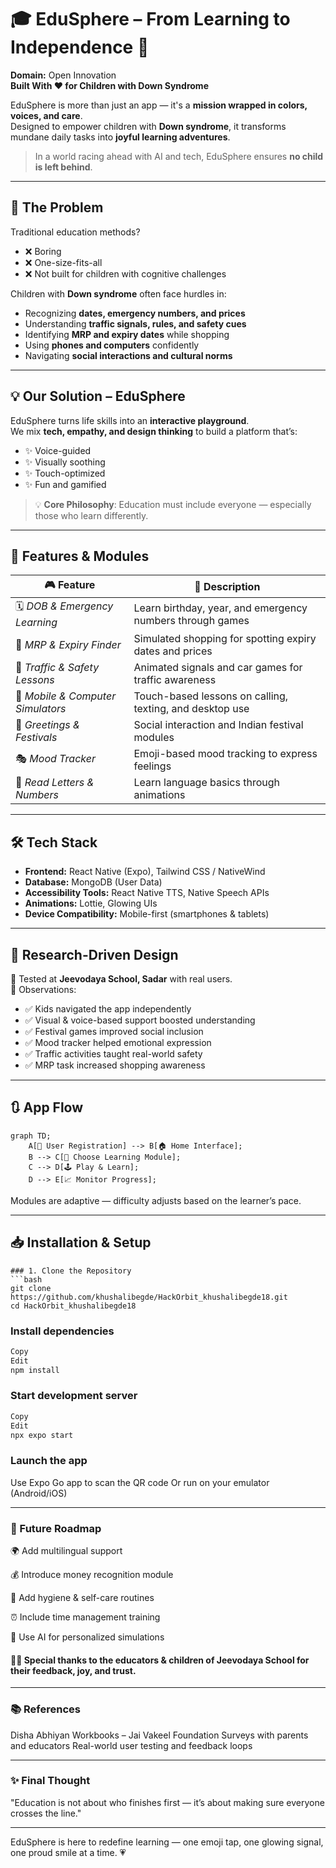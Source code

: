 # 🎓 EduSphere – From Learning to Independence 🌈  
**Domain:** Open Innovation  
**Built With ❤️ for Children with Down Syndrome**  

EduSphere is more than just an app — it's a **mission wrapped in colors, voices, and care**.  
Designed to empower children with **Down syndrome**, it transforms mundane daily tasks into **joyful learning adventures**.  

> In a world racing ahead with AI and tech, EduSphere ensures **no child is left behind**.

---

## 🚨 The Problem  

Traditional education methods?  
* ❌ Boring  
* ❌ One-size-fits-all  
* ❌ Not built for children with cognitive challenges  

Children with **Down syndrome** often face hurdles in:  
* Recognizing **dates, emergency numbers, and prices**  
* Understanding **traffic signals, rules, and safety cues**  
* Identifying **MRP and expiry dates** while shopping  
* Using **phones and computers** confidently  
* Navigating **social interactions and cultural norms**  

---

## 💡 Our Solution – EduSphere  

EduSphere turns life skills into an **interactive playground**.  
We mix **tech, empathy, and design thinking** to build a platform that’s:  

* ✨ Voice-guided  
* ✨ Visually soothing  
* ✨ Touch-optimized  
* ✨ Fun and gamified  

> 💡 **Core Philosophy**: Education must include everyone — especially those who learn differently.

---

## 🌟 Features & Modules  

| 🎮 **Feature**                     | 💬 **Description** |
|----------------------------------|--------------------|
| 🗓️ *DOB & Emergency Learning*     | Learn birthday, year, and emergency numbers through games |
| 🛒 *MRP & Expiry Finder*          | Simulated shopping for spotting expiry dates and prices |
| 🚦 *Traffic & Safety Lessons*     | Animated signals and car games for traffic awareness |
| 📱 *Mobile & Computer Simulators* | Touch-based lessons on calling, texting, and desktop use |
| 💬 *Greetings & Festivals*        | Social interaction and Indian festival modules |
| 🎭 *Mood Tracker*                 | Emoji-based mood tracking to express feelings |
| 🔡 *Read Letters & Numbers*       | Learn language basics through animations |

---

## 🛠 Tech Stack  

* **Frontend:** React Native (Expo), Tailwind CSS / NativeWind  
* **Database:** MongoDB (User Data)  
* **Accessibility Tools:** React Native TTS, Native Speech APIs  
* **Animations:** Lottie, Glowing UIs  
* **Device Compatibility:** Mobile-first (smartphones & tablets)  

---

## 🧪 Research-Driven Design  

🧒 Tested at **Jeevodaya School, Sadar** with real users.  
👀 Observations:  
* ✅ Kids navigated the app independently  
* ✅ Visual & voice-based support boosted understanding  
* ✅ Festival games improved social inclusion  
* ✅ Mood tracker helped emotional expression  
* ✅ Traffic activities taught real-world safety  
* ✅ MRP task increased shopping awareness  

---

## 🔃 App Flow  

```mermaid
graph TD;
    A[👤 User Registration] --> B[🏠 Home Interface];
    B --> C[🎯 Choose Learning Module];
    C --> D[🕹️ Play & Learn];
    D --> E[📈 Monitor Progress];
```
Modules are adaptive — difficulty adjusts based on the learner’s pace.

---

## 📥 Installation & Setup
```
### 1. Clone the Repository  
```bash
git clone https://github.com/khushalibegde/HackOrbit_khushalibegde18.git
cd HackOrbit_khushalibegde18
```
### Install dependencies
```bash
Copy
Edit
npm install
```
### Start development server
```bash
Copy
Edit
npx expo start
```
### Launch the app
Use Expo Go app to scan the QR code
Or run on your emulator (Android/iOS)

---

### 🧭 Future Roadmap
🌍 Add multilingual support

💰 Introduce money recognition module

🧼 Add hygiene & self-care routines

⏰ Include time management training

🎯 Use AI for personalized simulations

#### 👩‍🏫 Special thanks to the educators & children of Jeevodaya School for their feedback, joy, and trust.

---

### 📚 References
Disha Abhiyan Workbooks – Jai Vakeel Foundation
Surveys with parents and educators
Real-world user testing and feedback loops

---

### ✨ Final Thought
"Education is not about who finishes first —
it’s about making sure everyone crosses the line."

---

EduSphere is here to redefine learning —
one emoji tap, one glowing signal, one proud smile at a time. 💗
